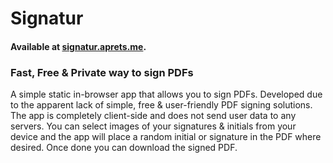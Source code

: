 # Signatur
#### Available at [signatur.aprets.me](https://signatur.aprets.me).
### Fast, Free & Private way to sign PDFs
A simple static in-browser app that allows you to sign PDFs.
Developed due to the apparent lack of simple, free & user-friendly PDF signing solutions. The app is completely client-side and does not send user data to any servers. You can select images of your signatures & initials from your device and the app will place a random initial or signature in the PDF where desired. Once done you can download the signed PDF.